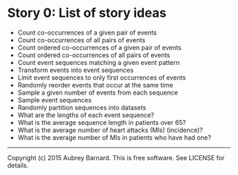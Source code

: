 Story 0: List of story ideas
============================


* Count co-occurrences of a given pair of events
* Count co-occurrences of all pairs of events
* Count ordered co-occurrences of a given pair of events
* Count ordered co-occurrences of all pairs of events
* Count event sequences matching a given event pattern
* Transform events into event sequences
* Limit event sequences to only first occurrences of events
* Randomly reorder events that occur at the same time
* Sample a given number of events from each sequence
* Sample event sequences
* Randomly partition sequences into datasets
* What are the lengths of each event sequence?
* What is the average sequence length in patients over 65?
* What is the average number of heart attacks (MIs) (incidence)?
* What is the average number of MIs in patients who have had one?


-----
Copyright (c) 2015 Aubrey Barnard.  This is free software.  See LICENSE
for details.
